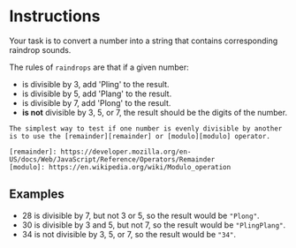 # Instructions

Your task is to convert a number into a string that contains corresponding raindrop sounds.

The rules of `raindrops` are that if a given number:

- is divisible by 3, add 'Pling' to the result.
- is divisible by 5, add 'Plang' to the result.
- is divisible by 7, add 'Plong' to the result.
- **is not** divisible by 3, 5, or 7, the result should be the digits of the number.

~~~~exercism/note
The simplest way to test if one number is evenly divisible by another is to use the [remainder][remainder] or [modulo][modulo] operator.

[remainder]: https://developer.mozilla.org/en-US/docs/Web/JavaScript/Reference/Operators/Remainder
[modulo]: https://en.wikipedia.org/wiki/Modulo_operation
~~~~

## Examples

- 28 is divisible by 7, but not 3 or 5, so the result would be `"Plong"`.
- 30 is divisible by 3 and 5, but not 7, so the result would be `"PlingPlang"`.
- 34 is not divisible by 3, 5, or 7, so the result would be `"34"`.
